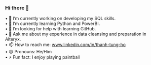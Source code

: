 ### Hi there 👋

•	🔭 I’m currently working on developing my SQL skills.<br>
•	🌱 I’m currently learning Python and PowerBI.<br>
•	🤔 I’m looking for help with learning GitHub.<br>
•	💬 Ask me about my experience in data cleansing and preparation in Alteryx.<br>
•	📫 How to reach me: www.linkedin.com/in/thanh-tung-ho<br>
•	😄 Pronouns: He/Him<br>
•	⚡ Fun fact: I enjoy playing paintball<br>
<!--
**zeltah/zeltah** is a ✨ _special_ ✨ repository because its `README.md` (this file) appears on your GitHub profile.

Here are some ideas to get you started:

•	🔭 I’m currently working on developing my SQL skills.
•	🌱 I’m currently learning Python and PowerBI.
•	🤔 I’m looking for help with learning GitHub.
•	💬 Ask me about my experience in data cleansing and preparation in Alteryx.
•	📫 How to reach me: www.linkedin.com/in/thanh-tung-ho
•	😄 Pronouns: He/Him
•	⚡ Fun fact: I enjoy playing paintball

-->

